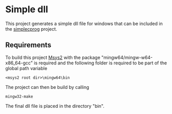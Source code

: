 # Simple dll

This project generates a simple dll file for windows that can be included in the [simplecprog](https://www.github.com/andreasgottardi/simplecprog) project.

## Requirements

To build this project [Msys2](https://www.msys2.org) with the package "mingw64/mingw-w64-x86_64-gcc" is required and the following folder is required to be part of the global path variable
```
<msys2 root dir>\mingw64\bin
```
The project can then be build by calling
```
mingw32-make
```
The final dll file is placed in the directory "bin".
